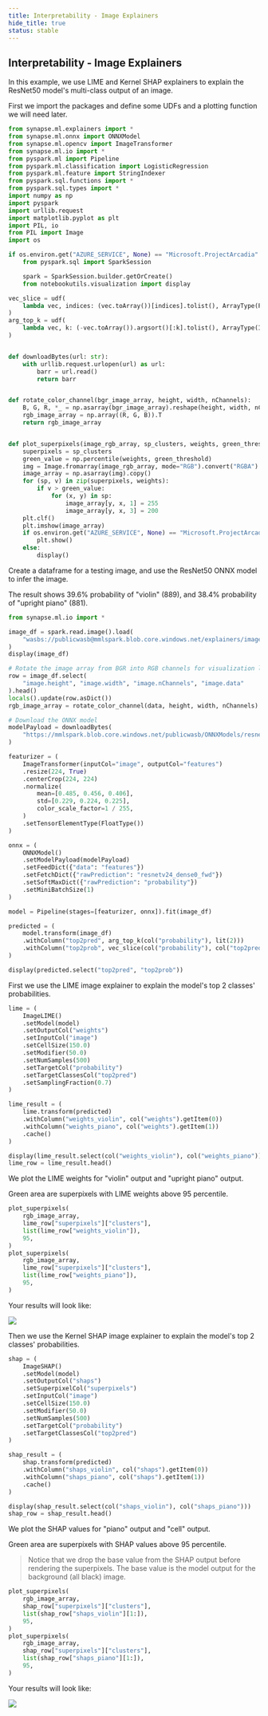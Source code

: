 ```yaml
---
title: Interpretability - Image Explainers
hide_title: true
status: stable
---
```

## Interpretability - Image Explainers

In this example, we use LIME and Kernel SHAP explainers to explain the ResNet50 model's multi-class output of an image.

First we import the packages and define some UDFs and a plotting function we will need later.


```python
from synapse.ml.explainers import *
from synapse.ml.onnx import ONNXModel
from synapse.ml.opencv import ImageTransformer
from synapse.ml.io import *
from pyspark.ml import Pipeline
from pyspark.ml.classification import LogisticRegression
from pyspark.ml.feature import StringIndexer
from pyspark.sql.functions import *
from pyspark.sql.types import *
import numpy as np
import pyspark
import urllib.request
import matplotlib.pyplot as plt
import PIL, io
from PIL import Image
import os

if os.environ.get("AZURE_SERVICE", None) == "Microsoft.ProjectArcadia":
    from pyspark.sql import SparkSession

    spark = SparkSession.builder.getOrCreate()
    from notebookutils.visualization import display

vec_slice = udf(
    lambda vec, indices: (vec.toArray())[indices].tolist(), ArrayType(FloatType())
)
arg_top_k = udf(
    lambda vec, k: (-vec.toArray()).argsort()[:k].tolist(), ArrayType(IntegerType())
)


def downloadBytes(url: str):
    with urllib.request.urlopen(url) as url:
        barr = url.read()
        return barr


def rotate_color_channel(bgr_image_array, height, width, nChannels):
    B, G, R, *_ = np.asarray(bgr_image_array).reshape(height, width, nChannels).T
    rgb_image_array = np.array((R, G, B)).T
    return rgb_image_array


def plot_superpixels(image_rgb_array, sp_clusters, weights, green_threshold=99):
    superpixels = sp_clusters
    green_value = np.percentile(weights, green_threshold)
    img = Image.fromarray(image_rgb_array, mode="RGB").convert("RGBA")
    image_array = np.asarray(img).copy()
    for (sp, v) in zip(superpixels, weights):
        if v > green_value:
            for (x, y) in sp:
                image_array[y, x, 1] = 255
                image_array[y, x, 3] = 200
    plt.clf()
    plt.imshow(image_array)
    if os.environ.get("AZURE_SERVICE", None) == "Microsoft.ProjectArcadia":
        plt.show()
    else:
        display()
```

Create a dataframe for a testing image, and use the ResNet50 ONNX model to infer the image.

The result shows 39.6% probability of "violin" (889), and 38.4% probability of "upright piano" (881).


```python
from synapse.ml.io import *

image_df = spark.read.image().load(
    "wasbs://publicwasb@mmlspark.blob.core.windows.net/explainers/images/david-lusvardi-dWcUncxocQY-unsplash.jpg"
)
display(image_df)

# Rotate the image array from BGR into RGB channels for visualization later.
row = image_df.select(
    "image.height", "image.width", "image.nChannels", "image.data"
).head()
locals().update(row.asDict())
rgb_image_array = rotate_color_channel(data, height, width, nChannels)

# Download the ONNX model
modelPayload = downloadBytes(
    "https://mmlspark.blob.core.windows.net/publicwasb/ONNXModels/resnet50-v2-7.onnx"
)

featurizer = (
    ImageTransformer(inputCol="image", outputCol="features")
    .resize(224, True)
    .centerCrop(224, 224)
    .normalize(
        mean=[0.485, 0.456, 0.406],
        std=[0.229, 0.224, 0.225],
        color_scale_factor=1 / 255,
    )
    .setTensorElementType(FloatType())
)

onnx = (
    ONNXModel()
    .setModelPayload(modelPayload)
    .setFeedDict({"data": "features"})
    .setFetchDict({"rawPrediction": "resnetv24_dense0_fwd"})
    .setSoftMaxDict({"rawPrediction": "probability"})
    .setMiniBatchSize(1)
)

model = Pipeline(stages=[featurizer, onnx]).fit(image_df)
```


```python
predicted = (
    model.transform(image_df)
    .withColumn("top2pred", arg_top_k(col("probability"), lit(2)))
    .withColumn("top2prob", vec_slice(col("probability"), col("top2pred")))
)

display(predicted.select("top2pred", "top2prob"))
```

First we use the LIME image explainer to explain the model's top 2 classes' probabilities.


```python
lime = (
    ImageLIME()
    .setModel(model)
    .setOutputCol("weights")
    .setInputCol("image")
    .setCellSize(150.0)
    .setModifier(50.0)
    .setNumSamples(500)
    .setTargetCol("probability")
    .setTargetClassesCol("top2pred")
    .setSamplingFraction(0.7)
)

lime_result = (
    lime.transform(predicted)
    .withColumn("weights_violin", col("weights").getItem(0))
    .withColumn("weights_piano", col("weights").getItem(1))
    .cache()
)

display(lime_result.select(col("weights_violin"), col("weights_piano")))
lime_row = lime_result.head()
```

We plot the LIME weights for "violin" output and "upright piano" output.

Green area are superpixels with LIME weights above 95 percentile.


```python
plot_superpixels(
    rgb_image_array,
    lime_row["superpixels"]["clusters"],
    list(lime_row["weights_violin"]),
    95,
)
plot_superpixels(
    rgb_image_array,
    lime_row["superpixels"]["clusters"],
    list(lime_row["weights_piano"]),
    95,
)
```

Your results will look like:

<img src="https://mmlspark.blob.core.windows.net/graphics/explainers/image-lime-20210811.png"/>

Then we use the Kernel SHAP image explainer to explain the model's top 2 classes' probabilities.


```python
shap = (
    ImageSHAP()
    .setModel(model)
    .setOutputCol("shaps")
    .setSuperpixelCol("superpixels")
    .setInputCol("image")
    .setCellSize(150.0)
    .setModifier(50.0)
    .setNumSamples(500)
    .setTargetCol("probability")
    .setTargetClassesCol("top2pred")
)

shap_result = (
    shap.transform(predicted)
    .withColumn("shaps_violin", col("shaps").getItem(0))
    .withColumn("shaps_piano", col("shaps").getItem(1))
    .cache()
)

display(shap_result.select(col("shaps_violin"), col("shaps_piano")))
shap_row = shap_result.head()
```

We plot the SHAP values for "piano" output and "cell" output.

Green area are superpixels with SHAP values above 95 percentile.

> Notice that we drop the base value from the SHAP output before rendering the superpixels. The base value is the model output for the background (all black) image.


```python
plot_superpixels(
    rgb_image_array,
    shap_row["superpixels"]["clusters"],
    list(shap_row["shaps_violin"][1:]),
    95,
)
plot_superpixels(
    rgb_image_array,
    shap_row["superpixels"]["clusters"],
    list(shap_row["shaps_piano"][1:]),
    95,
)
```

Your results will look like:

<img src="https://mmlspark.blob.core.windows.net/graphics/explainers/image-shap-20210811.png"/>
